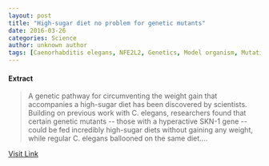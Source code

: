 ```yaml
---
layout: post
title: "High-sugar diet no problem for genetic mutants"
date: 2016-03-26
categories: Science
author: unknown author
tags: [Caenorhabditis elegans, NFE2L2, Genetics, Model organism, Mutation, Transcription factor, Cell biology, Biology, Life sciences, Biochemistry, Organisms, Biotechnology, Molecular biology]
---
```





#### Extract
>A genetic pathway for circumventing the weight gain that accompanies a high-sugar diet has been discovered by scientists. Building on previous work with C. elegans, researchers found that certain genetic mutants -- those with a hyperactive SKN-1 gene -- could be fed incredibly high-sugar diets without gaining any weight, while regular C. elegans ballooned on the same diet....



[Visit Link](http://feeds.sciencedaily.com/~r/sciencedaily/~3/mHLBSRmvVmU/141006133502.htm)


